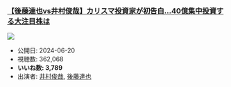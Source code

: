 ### [【後藤達也vs井村俊哉】カリスマ投資家が初告白…40億集中投資する大注目株は](https://www.youtube.com/watch?v=My_J-YmpNTo)
[![](https://img.youtube.com/vi/My_J-YmpNTo/sddefault.jpg)](https://www.youtube.com/watch?v=My_J-YmpNTo)
-   公開日: 2024-06-20
-   視聴数: 362,068
-   **いいね数: 3,789**
-   出演者: [井村俊哉](/rehacq_fan/people/井村俊哉 "wikilink"), [後藤達也](/rehacq_fan/people/後藤達也 "wikilink")
